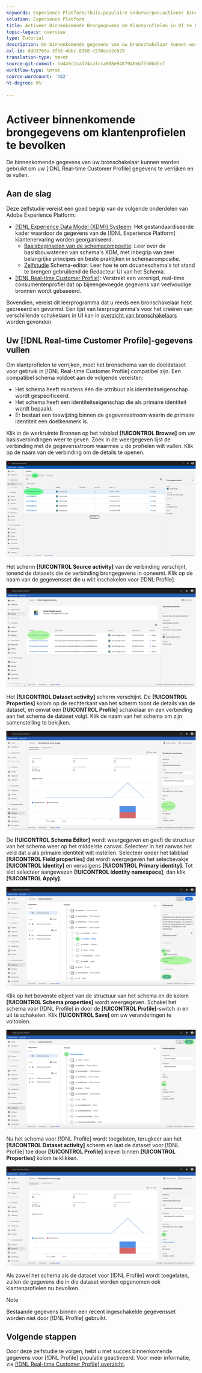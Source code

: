```yaml
---
keywords: Experience Platform;thuis;populaire onderwerpen;activeer binnenkomende gegevens;bevolk profiel;bevolkt rtcp;bevolkt verenigd profiel
solution: Experience Platform
title: Activeer Binnenkomende Brongegevens om Klantprofielen in UI te bevolken
topic-legacy: overview
type: Tutorial
description: De binnenkomende gegevens van uw bronschakelaar kunnen worden gebruikt om uw gegevens van het Profiel van de Klant in real time te verrijken en te bevolken.
exl-id: ddd3766a-3f55-4bbc-8358-c578eae2c629
translation-type: tm+mt
source-git-commit: 5d449c1ca174cafcca988e9487940eb7550bd5cf
workflow-type: tm+mt
source-wordcount: '482'
ht-degree: 0%

---
```


# Activeer binnenkomende brongegevens om klantenprofielen te bevolken

De binnenkomende gegevens van uw bronschakelaar kunnen worden gebruikt om uw [!DNL Real-time Customer Profile] gegevens te verrijken en te vullen.

## Aan de slag

Deze zelfstudie vereist een goed begrip van de volgende onderdelen van Adobe Experience Platform:

- [[!DNL Experience Data Model (XDM)] Systeem](../../../xdm/home.md): Het gestandaardiseerde kader waardoor de gegevens van de  [!DNL Experience Platform] klantenervaring worden georganiseerd.
   - [Basisbeginselen van de schemacompositie](../../../xdm/schema/composition.md): Leer over de basisbouwstenen van schema&#39;s XDM, met inbegrip van zeer belangrijke principes en beste praktijken in schemacompositie.
   - [Zelfstudie](../../../xdm/tutorials/create-schema-ui.md) Schema-editor: Leer hoe te om douaneschema&#39;s tot stand te brengen gebruikend de Redacteur UI van het Schema.
- [[!DNL Real-time Customer Profile]](../../../profile/home.md): Verstrekt een verenigd, real-time consumentenprofiel dat op bijeengevoegde gegevens van veelvoudige bronnen wordt gebaseerd.

Bovendien, vereist dit leerprogramma dat u reeds een bronschakelaar hebt gecreeerd en gevormd.  Een lijst van leerprogramma&#39;s voor het creëren van verschillende schakelaars in UI kan in [overzicht van bronschakelaars](../../home.md) worden gevonden.

## Uw [!DNL Real-time Customer Profile]-gegevens vullen

Om klantprofielen te verrijken, moet het bronschema van de doeldataset voor gebruik in [!DNL Real-time Customer Profile] compatibel zijn. Een compatibel schema voldoet aan de volgende vereisten:

- Het schema heeft minstens één die attribuut als identiteitseigenschap wordt gespecificeerd.
- Het schema heeft een identiteitseigenschap die als primaire identiteit wordt bepaald.
- Er bestaat een toewijzing binnen de gegevensstroom waarin de primaire identiteit een doelkenmerk is.

Klik in de werkruimte Bronnen op het tabblad **[!UICONTROL Browse]** om uw basisverbindingen weer te geven. Zoek in de weergegeven lijst de verbinding met de gegevensstroom waarmee u de profielen wilt vullen. Klik op de naam van de verbinding om de details te openen.

![](../../images/tutorials/dataflow/cloud-storage/batch/browse.png)

Het scherm **[!UICONTROL Source activity]** van de verbinding verschijnt, tonend de datasets die de verbinding brongegevens in opneemt. Klik op de naam van de gegevensset die u wilt inschakelen voor [!DNL Profile].

![](../../images/tutorials/dataflow/cloud-storage/batch/dataset-dataflow.png)

Het **[!UICONTROL Dataset activity]** scherm verschijnt. De **[!UICONTROL Properties]** kolom op de rechterkant van het scherm toont de details van de dataset, en omvat een **[!UICONTROL Profile]** schakelaar en een verbinding aan het schema de dataset volgt. Klik de naam van het schema om zijn samenstelling te bekijken.

![](../../images/tutorials/dataflow/cloud-storage/batch/select-dataset-schema.png)

De **[!UICONTROL Schema Editor]** wordt weergegeven en geeft de structuur van het schema weer op het middelste canvas. Selecteer in het canvas het veld dat u als primaire identiteit wilt instellen. Selecteer onder het tabblad **[!UICONTROL Field properties]** dat wordt weergegeven het selectievakje **[!UICONTROL Identity]** en vervolgens **[!UICONTROL Primary identity]**. Tot slot selecteer aangewezen **[!UICONTROL Identity namespace]**, dan klik **[!UICONTROL Apply]**.

![](../../images/tutorials/dataflow/cloud-storage/batch/set-schema-identity.png)

Klik op het bovenste object van de structuur van het schema en de kolom **[!UICONTROL Schema properties]** wordt weergegeven. Schakel het schema voor [!DNL Profile] in door de **[!UICONTROL Profile]**-switch in en uit te schakelen. Klik **[!UICONTROL Save]** om uw veranderingen te voltooien.

![](../../images/tutorials/dataflow/cloud-storage/batch/enable-profile.png)

Nu het schema voor [!DNL Profile] wordt toegelaten, terugkeer aan het **[!UICONTROL Dataset activity]** scherm en laat de dataset voor [!DNL Profile] toe door **[!UICONTROL Profile]** knevel binnen **[!UICONTROL Properties]** kolom te klikken.

![](../../images/tutorials/dataflow/cloud-storage/batch/enable-dataset-profile.png)

Als zowel het schema als de dataset voor [!DNL Profile] wordt toegelaten, zullen de gegevens die in die dataset worden opgenomen ook klantenprofielen nu bevolken.

>[!NOTE]
>
>Bestaande gegevens binnen een recent ingeschakelde gegevensset worden niet door [!DNL Profile] gebruikt.

## Volgende stappen

Door deze zelfstudie te volgen, hebt u met succes binnenkomende gegevens voor [!DNL Profile] populatie geactiveerd. Voor meer informatie, zie [[!DNL Real-time Customer Profile] overzicht](../../../profile/home.md).
